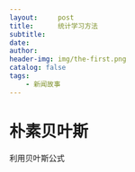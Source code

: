 ```yaml
---
layout:     post
title:      统计学习方法 
subtitle:   
date:       
author:     
header-img: img/the-first.png
catalog: false
tags:
    - 新闻故事
---
```



# 朴素贝叶斯
利用贝叶斯公式
